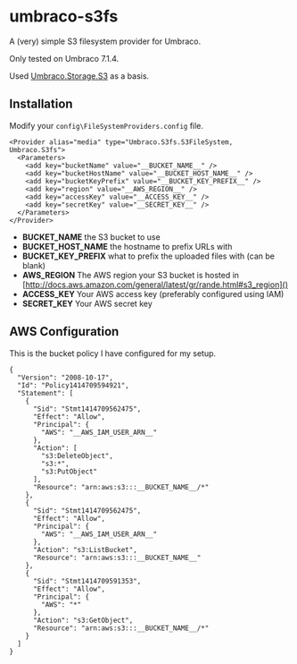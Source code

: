 umbraco-s3fs
============

A (very) simple S3 filesystem provider for Umbraco.

Only tested on Umbraco 7.1.4.

Used [Umbraco.Storage.S3](https://github.com/ElijahGlover/Umbraco-S3-Provider/tree/master/Umbraco.Storage.S3) as a basis.

## Installation

Modify your `config\FileSystemProviders.config` file.

    <Provider alias="media" type="Umbraco.S3fs.S3FileSystem, Umbraco.S3fs">
      <Parameters>
        <add key="bucketName" value="__BUCKET_NAME__" />
        <add key="bucketHostName" value="__BUCKET_HOST_NAME__" />
        <add key="bucketKeyPrefix" value="__BUCKET_KEY_PREFIX__" />
        <add key="region" value="__AWS_REGION__" />
        <add key="accessKey" value="__ACCESS_KEY__" />
        <add key="secretKey" value="__SECRET_KEY__" />
      </Parameters>
    </Provider>

* **__BUCKET_NAME__** the S3 bucket to use
* **__BUCKET_HOST_NAME__** the hostname to prefix URLs with
* **__BUCKET_KEY_PREFIX__** what to prefix the uploaded files with (can be blank)
* **__AWS_REGION__** The AWS region your S3 bucket is hosted in [http://docs.aws.amazon.com/general/latest/gr/rande.html#s3_region]()
* **__ACCESS_KEY__** Your AWS access key (preferably configured using IAM)
* **__SECRET_KEY__** Your AWS secret key

## AWS Configuration

This is the bucket policy I have configured for my setup.

    {
      "Version": "2008-10-17",
      "Id": "Policy1414709594921",
      "Statement": [
        {
          "Sid": "Stmt1414709562475",
          "Effect": "Allow",
          "Principal": {
            "AWS": "__AWS_IAM_USER_ARN__"
          },
          "Action": [
            "s3:DeleteObject",
            "s3:*",
            "s3:PutObject"
          ],
          "Resource": "arn:aws:s3:::__BUCKET_NAME__/*"
        },
        {
          "Sid": "Stmt1414709562475",
          "Effect": "Allow",
          "Principal": {
            "AWS": "__AWS_IAM_USER_ARN__"
          },
          "Action": "s3:ListBucket",
          "Resource": "arn:aws:s3:::__BUCKET_NAME__"
        },
        {
          "Sid": "Stmt1414709591353",
          "Effect": "Allow",
          "Principal": {
            "AWS": "*"
          },
          "Action": "s3:GetObject",
          "Resource": "arn:aws:s3:::__BUCKET_NAME__/*"
        }
      ]
    }